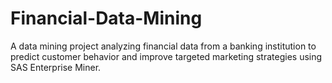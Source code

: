 # Financial-Data-Mining
A data mining project analyzing financial data from a banking institution to predict customer behavior and improve targeted marketing strategies using SAS Enterprise Miner.
